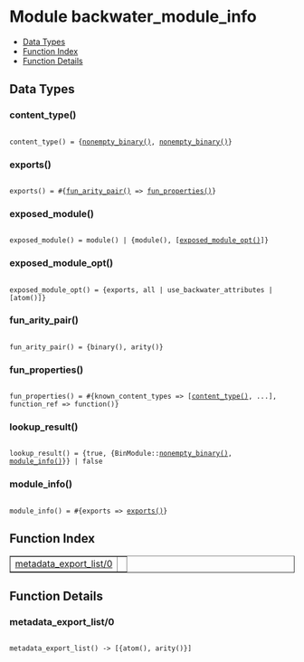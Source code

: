 

# Module backwater_module_info #
* [Data Types](#types)
* [Function Index](#index)
* [Function Details](#functions)

<a name="types"></a>

## Data Types ##




### <a name="type-content_type">content_type()</a> ###


<pre><code>
content_type() = {<a href="#type-nonempty_binary">nonempty_binary()</a>, <a href="#type-nonempty_binary">nonempty_binary()</a>}
</code></pre>




### <a name="type-exports">exports()</a> ###


<pre><code>
exports() = #{<a href="#type-fun_arity_pair">fun_arity_pair()</a> =&gt; <a href="#type-fun_properties">fun_properties()</a>}
</code></pre>




### <a name="type-exposed_module">exposed_module()</a> ###


<pre><code>
exposed_module() = module() | {module(), [<a href="#type-exposed_module_opt">exposed_module_opt()</a>]}
</code></pre>




### <a name="type-exposed_module_opt">exposed_module_opt()</a> ###


<pre><code>
exposed_module_opt() = {exports, all | use_backwater_attributes | [atom()]}
</code></pre>




### <a name="type-fun_arity_pair">fun_arity_pair()</a> ###


<pre><code>
fun_arity_pair() = {binary(), arity()}
</code></pre>




### <a name="type-fun_properties">fun_properties()</a> ###


<pre><code>
fun_properties() = #{known_content_types =&gt; [<a href="#type-content_type">content_type()</a>, ...], function_ref =&gt; function()}
</code></pre>




### <a name="type-lookup_result">lookup_result()</a> ###


<pre><code>
lookup_result() = {true, {BinModule::<a href="#type-nonempty_binary">nonempty_binary()</a>, <a href="#type-module_info">module_info()</a>}} | false
</code></pre>




### <a name="type-module_info">module_info()</a> ###


<pre><code>
module_info() = #{exports =&gt; <a href="#type-exports">exports()</a>}
</code></pre>

<a name="index"></a>

## Function Index ##


<table width="100%" border="1" cellspacing="0" cellpadding="2" summary="function index"><tr><td valign="top"><a href="#metadata_export_list-0">metadata_export_list/0</a></td><td></td></tr></table>


<a name="functions"></a>

## Function Details ##

<a name="metadata_export_list-0"></a>

### metadata_export_list/0 ###

<pre><code>
metadata_export_list() -&gt; [{atom(), arity()}]
</code></pre>
<br />

